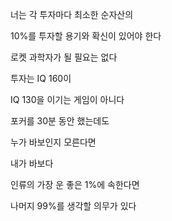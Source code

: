 너는 각 투자마다 최소한 순자산의

10%를 투자할 용기와 확신이 있어야 한다

로켓 과학자가 될 필요는 없다

투자는 IQ 160이

IQ 130을 이기는 게임이 아니다

포커를 30분 동안 했는데도

누가 바보인지 모른다면

내가 바보다

인류의 가장 운 좋은 1%에 속한다면

나머지 99%를 생각할 의무가 있다